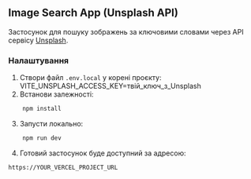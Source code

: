 ## Image Search App (Unsplash API)

Застосунок для пошуку зображень за ключовими словами через API сервісу [Unsplash](https://unsplash.com/developers).

### Налаштування

1. Створи файл `.env.local` у корені проєкту:
   VITE_UNSPLASH_ACCESS_KEY=твій_ключ_з_Unsplash
2. Встанови залежності:
```bash
    npm install
```
3. Запусти локально:
```bash
    npm run dev
```
4. Готовий застосунок буде доступний за адресою:
```
https://YOUR_VERCEL_PROJECT_URL
```
